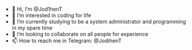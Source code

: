 - 👋 Hi, I’m @Jod1henT
- 👀 I’m interested in coding for life
- 🌱 I’m currently studying to be a system administrator and programming in my spare time
- 💞️ I’m looking to collaborate on all people for experience
- 📫 How to reach me in Telegram: @JodihenT

<!---
Jod1henT/Jod1henT is a ✨ special ✨ repository because its `README.md` (this file) appears on your GitHub profile.
You can click the Preview link to take a look at your changes.
--->
